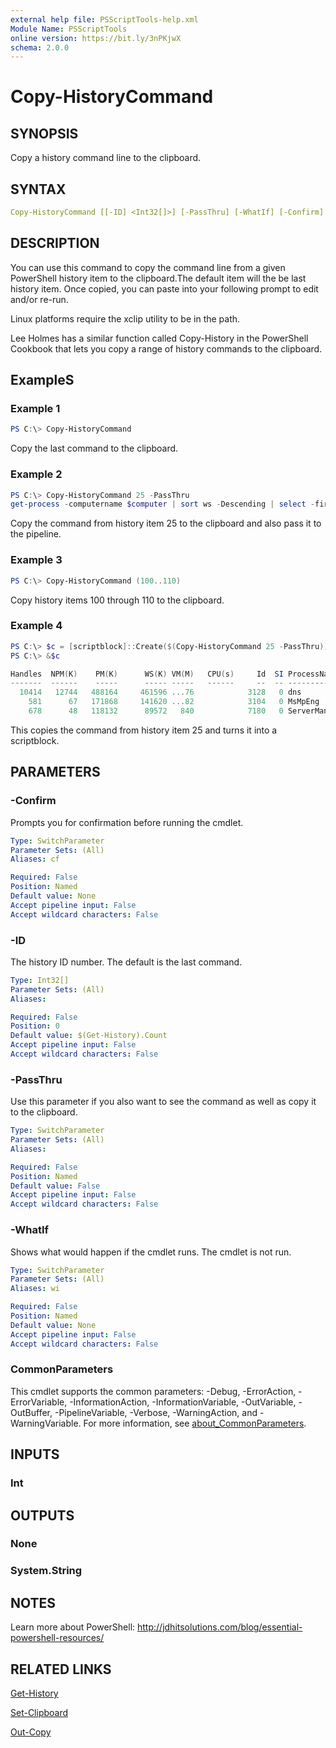 ```yaml
---
external help file: PSScriptTools-help.xml
Module Name: PSScriptTools
online version: https://bit.ly/3nPKjwX
schema: 2.0.0
---
```


# Copy-HistoryCommand

## SYNOPSIS

Copy a history command line to the clipboard.

## SYNTAX

```yaml
Copy-HistoryCommand [[-ID] <Int32[]>] [-PassThru] [-WhatIf] [-Confirm] [<CommonParameters>]
```

## DESCRIPTION

You can use this command to copy the command line from a given PowerShell
history item to the clipboard.The default item will the be last history
item. Once copied, you can paste into your following prompt to edit and/or
re-run.

Linux platforms require the xclip utility to be in the path.

Lee Holmes has a similar function called Copy-History in the PowerShell
Cookbook that lets you copy a range of history commands to the clipboard.

## ExampleS

### Example 1

```powershell
PS C:\> Copy-HistoryCommand
```

Copy the last command to the clipboard.

### Example 2

```powershell
PS C:\> Copy-HistoryCommand 25 -PassThru
get-process -computername $computer | sort ws -Descending | select -first 3
```

Copy the command from history item 25 to the clipboard and also pass it to the pipeline.

### Example 3

```powershell
PS C:\> Copy-HistoryCommand (100..110)
```

Copy history items 100 through 110 to the clipboard.

### Example 4

```powershell
PS C:\> $c = [scriptblock]::Create($(Copy-HistoryCommand 25 -PassThru))
PS C:\> &$c

Handles  NPM(K)    PM(K)      WS(K) VM(M)   CPU(s)     Id  SI ProcessName
-------  ------    -----      ----- -----   ------     --  -- -----------
  10414   12744   488164     461596 ...76            3128   0 dns
    581      67   171868     141620 ...82            3104   0 MsMpEng
    678      48   118132      89572   840            7180   0 ServerManager
```

This copies the command from history item 25 and turns it into a scriptblock.

## PARAMETERS

### -Confirm

Prompts you for confirmation before running the cmdlet.

```yaml
Type: SwitchParameter
Parameter Sets: (All)
Aliases: cf

Required: False
Position: Named
Default value: None
Accept pipeline input: False
Accept wildcard characters: False
```

### -ID

The history ID number. The default is the last command.

```yaml
Type: Int32[]
Parameter Sets: (All)
Aliases:

Required: False
Position: 0
Default value: $(Get-History).Count
Accept pipeline input: False
Accept wildcard characters: False
```

### -PassThru

Use this parameter if you also want to see the command as well as copy it to the clipboard.

```yaml
Type: SwitchParameter
Parameter Sets: (All)
Aliases:

Required: False
Position: Named
Default value: False
Accept pipeline input: False
Accept wildcard characters: False
```

### -WhatIf

Shows what would happen if the cmdlet runs. The cmdlet is not run.

```yaml
Type: SwitchParameter
Parameter Sets: (All)
Aliases: wi

Required: False
Position: Named
Default value: None
Accept pipeline input: False
Accept wildcard characters: False
```

### CommonParameters

This cmdlet supports the common parameters: -Debug, -ErrorAction, -ErrorVariable, -InformationAction, -InformationVariable, -OutVariable, -OutBuffer, -PipelineVariable, -Verbose, -WarningAction, and -WarningVariable. For more information, see [about_CommonParameters](http://go.microsoft.com/fwlink/?LinkID=113216).

## INPUTS

### Int

## OUTPUTS

### None

### System.String

## NOTES

Learn more about PowerShell:
http://jdhitsolutions.com/blog/essential-powershell-resources/

## RELATED LINKS

[Get-History]()

[Set-Clipboard]()

[Out-Copy](Out-Copy.md)
